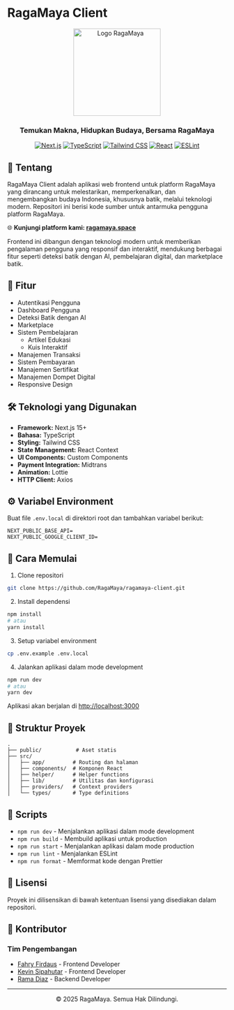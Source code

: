 # RagaMaya Client

<div align="center">
<img src="https://cdn.xann.my.id/ragamaya/59d42d65-43ee-4cc3-ba98-a1ae341d3a78.png" alt="Logo RagaMaya" width="200"/>
<h3>Temukan Makna, Hidupkan Budaya, Bersama RagaMaya</h3>

[![Next.js](https://img.shields.io/badge/Next.js-15+-000000?style=flat-square&logo=next.js)](https://nextjs.org/)
[![TypeScript](https://img.shields.io/badge/TypeScript-5+-3178C6?style=flat-square&logo=typescript&logoColor=white)](https://www.typescriptlang.org/)
[![Tailwind CSS](https://img.shields.io/badge/Tailwind_CSS-4.1+-38B2AC?style=flat-square&logo=tailwind-css&logoColor=white)](https://tailwindcss.com/)
[![React](https://img.shields.io/badge/React-19+-61DAFB?style=flat-square&logo=react&logoColor=black)](https://reactjs.org/)
[![ESLint](https://img.shields.io/badge/ESLint-9+-4B32C3?style=flat-square&logo=eslint)](https://eslint.org/)

</div>

## 📖 Tentang

RagaMaya Client adalah aplikasi web frontend untuk platform RagaMaya yang dirancang untuk melestarikan, memperkenalkan, dan mengembangkan budaya Indonesia, khususnya batik, melalui teknologi modern. Repositori ini berisi kode sumber untuk antarmuka pengguna platform RagaMaya.

🌐 **Kunjungi platform kami: [ragamaya.space](https://ragamaya.space)**

Frontend ini dibangun dengan teknologi modern untuk memberikan pengalaman pengguna yang responsif dan interaktif, mendukung berbagai fitur seperti deteksi batik dengan AI, pembelajaran digital, dan marketplace batik.

## 🚀 Fitur

- Autentikasi Pengguna
- Dashboard Pengguna
- Deteksi Batik dengan AI
- Marketplace
- Sistem Pembelajaran
  - Artikel Edukasi
  - Kuis Interaktif
- Manajemen Transaksi
- Sistem Pembayaran
- Manajemen Sertifikat
- Manajemen Dompet Digital
- Responsive Design

## 🛠️ Teknologi yang Digunakan

- **Framework:** Next.js 15+
- **Bahasa:** TypeScript
- **Styling:** Tailwind CSS
- **State Management:** React Context
- **UI Components:** Custom Components
- **Payment Integration:** Midtrans
- **Animation:** Lottie
- **HTTP Client:** Axios

## ⚙️ Variabel Environment

Buat file `.env.local` di direktori root dan tambahkan variabel berikut:

```env
NEXT_PUBLIC_BASE_API=
NEXT_PUBLIC_GOOGLE_CLIENT_ID=
```

## 🚀 Cara Memulai

1. Clone repositori
```bash
git clone https://github.com/RagaMaya/ragamaya-client.git
```

2. Install dependensi
```bash
npm install
# atau
yarn install
```

3. Setup variabel environment
```bash
cp .env.example .env.local
```

4. Jalankan aplikasi dalam mode development
```bash
npm run dev
# atau
yarn dev
```

Aplikasi akan berjalan di [http://localhost:3000](http://localhost:3000)

## 📁 Struktur Proyek

```
.
├── public/           # Aset statis
├── src/
│   ├── app/         # Routing dan halaman
│   ├── components/  # Komponen React
│   ├── helper/      # Helper functions
│   ├── lib/         # Utilitas dan konfigurasi
│   ├── providers/   # Context providers
│   └── types/       # Type definitions
```

## 🔨 Scripts

- `npm run dev` - Menjalankan aplikasi dalam mode development
- `npm run build` - Membuild aplikasi untuk production
- `npm run start` - Menjalankan aplikasi dalam mode production
- `npm run lint` - Menjalankan ESLint
- `npm run format` - Memformat kode dengan Prettier

## 📄 Lisensi

Proyek ini dilisensikan di bawah ketentuan lisensi yang disediakan dalam repositori.

## 👥 Kontributor

### Tim Pengembangan
- [Fahry Firdaus](https://github.com/Fahry169) - Frontend Developer
- [Kevin Sipahutar](https://github.com/vinss-droid) - Frontend Developer
- [Rama Diaz](https://github.com/ramadiaz) - Backend Developer

---

<div align="center">
<p>© 2025 RagaMaya. Semua Hak Dilindungi.</p>
</div>
